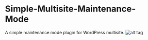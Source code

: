 # Simple-Multisite-Maintenance-Mode
A simple maintenance mode plugin for WordPress multisite.
![alt tag](http://documentation.laborator.co/wp-content/uploads/2015/03/Screen-Shot-2015-03-10-at-12.51.48-PM.png)
